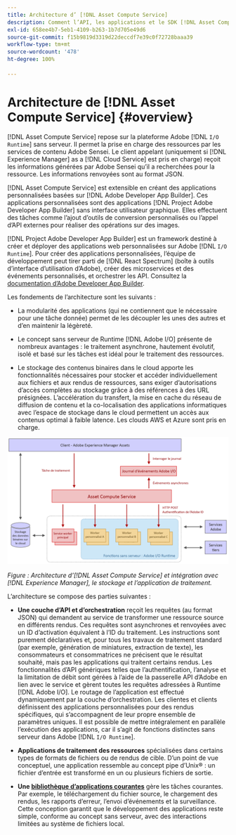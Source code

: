```yaml
---
title: Architecture d’ [!DNL Asset Compute Service]
description: Comment l’API, les applications et le SDK [!DNL Asset Compute Service] fonctionnent ensemble pour fournir un service de traitement des ressources natif dans le cloud.
exl-id: 658ee4b7-5eb1-4109-b263-1b7d705e49d6
source-git-commit: f15b9819d3319d22deccdf7e39c0f72728baaa39
workflow-type: tm+mt
source-wordcount: '478'
ht-degree: 100%

---
```


# Architecture de [!DNL Asset Compute Service] {#overview}

[!DNL Asset Compute Service] repose sur la plateforme Adobe [!DNL `I/O Runtime`] sans serveur. Il permet la prise en charge des ressources par les services de contenu Adobe Sensei. Le client appelant (uniquement si [!DNL Experience Manager] as a [!DNL Cloud Service] est pris en charge) reçoit les informations générées par Adobe Sensei qu’il a recherchées pour la ressource. Les informations renvoyées sont au format JSON.

[!DNL Asset Compute Service] est extensible en créant des applications personnalisées basées sur [!DNL Adobe Developer App Builder]. Ces applications personnalisées sont des applications [!DNL Project Adobe Developer App Builder] sans interface utilisateur graphique. Elles effectuent des tâches comme l’ajout d’outils de conversion personnalisés ou l’appel d’API externes pour réaliser des opérations sur des images.

[!DNL Project Adobe Developer App Builder] est un framework destiné à créer et déployer des applications web personnalisées sur Adobe [!DNL `I/O Runtime`]. Pour créer des applications personnalisées, l’équipe de développement peut tirer parti de [!DNL React Spectrum] (boîte à outils d’interface d’utilisation d’Adobe), créer des microservices et des événements personnalisés, et orchestrer les API. Consultez la [documentation d’Adobe Developer App Builder](https://developer.adobe.com/app-builder/docs/overview).

Les fondements de l’architecture sont les suivants :

* La modularité des applications (qui ne contiennent que le nécessaire pour une tâche donnée) permet de les découpler les unes des autres et d’en maintenir la légèreté.

* Le concept sans serveur de Runtime [!DNL Adobe I/O] présente de nombreux avantages : le traitement asynchrone, hautement évolutif, isolé et basé sur les tâches est idéal pour le traitement des ressources.

* Le stockage des contenus binaires dans le cloud apporte les fonctionnalités nécessaires pour stocker et accéder individuellement aux fichiers et aux rendus de ressources, sans exiger d’autorisations d’accès complètes au stockage grâce à des références à des URL présignées. L’accélération du transfert, la mise en cache du réseau de diffusion de contenu et la co-localisation des applications informatiques avec l’espace de stockage dans le cloud permettent un accès aux contenus optimal à faible latence. Les clouds AWS et Azure sont pris en charge.

![Architecture d’Asset Compute Service](assets/architecture-diagram.png)

*Figure : Architecture d’[!DNL Asset Compute Service] et intégration avec [!DNL Experience Manager], le stockage et l’application de traitement.*

L’architecture se compose des parties suivantes :

* **Une couche d’API et d’orchestration** reçoit les requêtes (au format JSON) qui demandent au service de transformer une ressource source en différents rendus. Ces requêtes sont asynchrones et renvoyées avec un ID d’activation équivalent à l’ID du traitement. Les instructions sont purement déclaratives et, pour tous les travaux de traitement standard (par exemple, génération de miniatures, extraction de texte), les consommateurs et consommatrices ne précisent que le résultat souhaité, mais pas les applications qui traitent certains rendus. Les fonctionnalités d’API génériques telles que l’authentification, l’analyse et la limitation de débit sont gérées à l’aide de la passerelle API d’Adobe en lien avec le service et gèrent toutes les requêtes adressées à Runtime [!DNL Adobe I/O]. Le routage de l’application est effectué dynamiquement par la couche d’orchestration. Les clientes et clients définissent des applications personnalisées pour des rendus spécifiques, qui s’accompagnent de leur propre ensemble de paramètres uniques. Il est possible de mettre intégralement en parallèle l’exécution des applications, car il s’agit de fonctions distinctes sans serveur dans Adobe [!DNL `I/O Runtime`].

* **Applications de traitement des ressources** spécialisées dans certains types de formats de fichiers ou de rendus de cible. D’un point de vue conceptuel, une application ressemble au concept pipe d’Unix® : un fichier d’entrée est transformé en un ou plusieurs fichiers de sortie.

* **Une [bibliothèque d’applications courantes](https://github.com/adobe/asset-compute-sdk)** gère les tâches courantes. Par exemple, le téléchargement du fichier source, le chargement des rendus, les rapports d’erreur, l’envoi d’événements et la surveillance. Cette conception garantit que le développement des applications reste simple, conforme au concept sans serveur, avec des interactions limitées au système de fichiers local.

<!-- TBD:

* About the YAML file?
* minimize description to custom applications
* remove all internal stuff (e.g. Photoshop application, API Gateway) from text and diagram
* update diagram to focus on 3rd party custom applications ONLY
* Explain important transactions/handshakes?
* Flow of assets/control? See the illustration on the Nui diagrams wiki.
* Illustrations. See the SVG shared by Alex.
* Exceptions? Limitations? Call-outs? Gotchas?
* Do we want to add what basic processing is not available currently, that is expected by existing AEM customers?
-->
